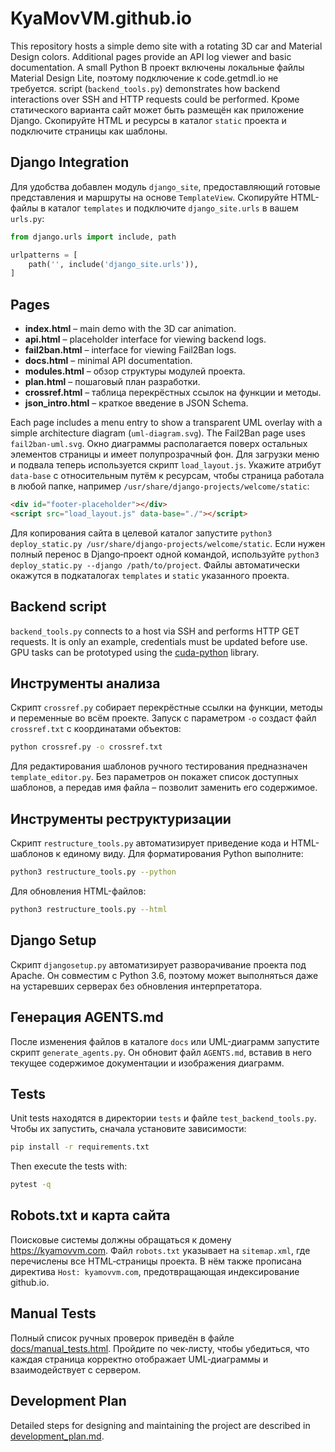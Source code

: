 # KyaMovVM.github.io

This repository hosts a simple demo site with a rotating 3D car and Material Design colors.
Additional pages provide an API log viewer and basic documentation. A small Python
В проект включены локальные файлы Material Design Lite, поэтому подключение к code.getmdl.io не требуется.
script (`backend_tools.py`) demonstrates how backend interactions over SSH and
HTTP requests could be performed.
Кроме статического варианта сайт может быть размещён как приложение Django. Скопируйте HTML и ресурсы в каталог `static` проекта и подключите страницы как шаблоны.

## Django Integration

Для удобства добавлен модуль `django_site`, предоставляющий готовые представления и маршруты на основе `TemplateView`. Скопируйте HTML-файлы в каталог `templates` и подключите `django_site.urls` в вашем `urls.py`:

```python
from django.urls import include, path

urlpatterns = [
    path('', include('django_site.urls')),
]
```

## Pages
- **index.html** – main demo with the 3D car animation.
- **api.html** – placeholder interface for viewing backend logs.
- **fail2ban.html** – interface for viewing Fail2Ban logs.
- **docs.html** – minimal API documentation.
- **modules.html** – обзор структуры модулей проекта.
- **plan.html** – пошаговый план разработки.
- **crossref.html** – таблица перекрёстных ссылок на функции и методы.
- **json_intro.html** – краткое введение в JSON Schema.

Each page includes a menu entry to show a transparent UML overlay with a simple architecture diagram (`uml-diagram.svg`). The Fail2Ban page uses <code>fail2ban-uml.svg</code>.
Окно диаграммы располагается поверх остальных элементов страницы и имеет полупрозрачный фон.
Для загрузки меню и подвала теперь используется скрипт `load_layout.js`. Укажите атрибут `data-base` с относительным путём к ресурсам, чтобы страница работала в любой папке, например `/usr/share/django-projects/welcome/static`:
```html
<div id="footer-placeholder"></div>
<script src="load_layout.js" data-base="./"></script>
```
Для копирования сайта в целевой каталог запустите
`python3 deploy_static.py /usr/share/django-projects/welcome/static`.
Если нужен полный перенос в Django‑проект одной командой, используйте
`python3 deploy_static.py --django /path/to/project`. Файлы автоматически
окажутся в подкаталогах `templates` и `static` указанного проекта.


## Backend script
`backend_tools.py` connects to a host via SSH and performs HTTP GET requests.
It is only an example, credentials must be updated before use. GPU tasks can
be prototyped using the [cuda-python](https://github.com/NVIDIA/cuda-python)
library.

## Инструменты анализа

Скрипт `crossref.py` собирает перекрёстные ссылки на функции, методы и
переменные во всём проекте. Запуск с параметром `-o` создаст файл
`crossref.txt` с координатами объектов:

```bash
python crossref.py -o crossref.txt
```

Для редактирования шаблонов ручного тестирования предназначен
`template_editor.py`. Без параметров он покажет список доступных шаблонов,
а передав имя файла – позволит заменить его содержимое.

## Инструменты реструктуризации

Скрипт `restructure_tools.py` автоматизирует приведение кода и HTML-шаблонов к единому виду.
Для форматирования Python выполните:

```bash
python3 restructure_tools.py --python
```

Для обновления HTML-файлов:

```bash
python3 restructure_tools.py --html
```

## Django Setup

Скрипт `djangosetup.py` автоматизирует разворачивание проекта под Apache.
Он совместим с Python 3.6, поэтому может выполняться даже на устаревших
серверах без обновления интерпретатора.



## Генерация AGENTS.md

После изменения файлов в каталоге `docs` или UML-диаграмм
запустите скрипт `generate_agents.py`. Он обновит файл `AGENTS.md`,
вставив в него текущее содержимое документации и изображения диаграмм.

## Tests
Unit tests находятся в директории `tests` и файле
`test_backend_tools.py`. Чтобы их запустить, сначала установите
зависимости:

```bash
pip install -r requirements.txt
```

Then execute the tests with:

```bash
pytest -q
```
## Robots.txt и карта сайта
Поисковые системы должны обращаться к домену https://kyamovvm.com. Файл `robots.txt` указывает на `sitemap.xml`, где перечислены все HTML‑страницы проекта. В нём также прописана директива `Host: kyamovvm.com`, предотвращающая индексирование github.io.

## Manual Tests

Полный список ручных проверок приведён в файле [docs/manual_tests.html](docs/manual_tests.html). Пройдите по чек‑листу, чтобы убедиться, что каждая страница корректно отображает UML‑диаграммы и взаимодействует с сервером.
## Development Plan
Detailed steps for designing and maintaining the project are described in [development_plan.md](development_plan.md).
